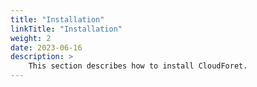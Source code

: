 ```yaml
---
title: "Installation"
linkTitle: "Installation"
weight: 2
date: 2023-06-16
description: >
    This section describes how to install CloudForet.
---
```

